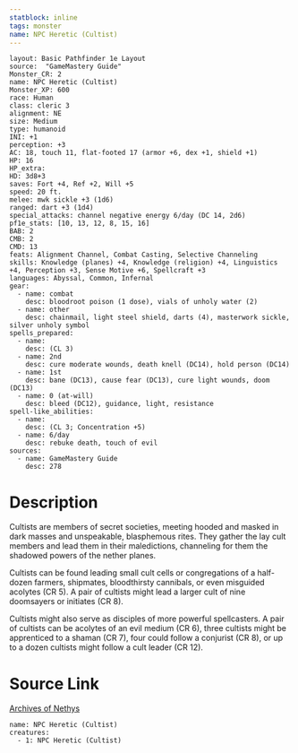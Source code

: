 ```yaml
---
statblock: inline
tags: monster
name: NPC Heretic (Cultist)
---
```

```statblock
layout: Basic Pathfinder 1e Layout
source:  "GameMastery Guide"
Monster_CR: 2
name: NPC Heretic (Cultist)
Monster_XP: 600
race: Human
class: cleric 3
alignment: NE
size: Medium
type: humanoid
INI: +1
perception: +3
AC: 18, touch 11, flat-footed 17 (armor +6, dex +1, shield +1)
HP: 16
HP_extra: 
HD: 3d8+3
saves: Fort +4, Ref +2, Will +5
speed: 20 ft.
melee: mwk sickle +3 (1d6)
ranged: dart +3 (1d4)
special_attacks: channel negative energy 6/day (DC 14, 2d6)
pf1e_stats: [10, 13, 12, 8, 15, 16]
BAB: 2
CMB: 2
CMD: 13
feats: Alignment Channel, Combat Casting, Selective Channeling
skills: Knowledge (planes) +4, Knowledge (religion) +4, Linguistics +4, Perception +3, Sense Motive +6, Spellcraft +3
languages: Abyssal, Common, Infernal
gear:
  - name: combat
    desc: bloodroot poison (1 dose), vials of unholy water (2)
  - name: other
    desc: chainmail, light steel shield, darts (4), masterwork sickle, silver unholy symbol
spells_prepared:
  - name:
    desc: (CL 3)
  - name: 2nd
    desc: cure moderate wounds, death knell (DC14), hold person (DC14)
  - name: 1st
    desc: bane (DC13), cause fear (DC13), cure light wounds, doom (DC13)
  - name: 0 (at-will)
    desc: bleed (DC12), guidance, light, resistance
spell-like_abilities:
  - name:
    desc: (CL 3; Concentration +5)
  - name: 6/day
    desc: rebuke death, touch of evil
sources:
  - name: GameMastery Guide
    desc: 278
```
# Description
Cultists are members of secret societies, meeting hooded and masked in dark masses and unspeakable, blasphemous rites. They gather the lay cult members and lead them in their maledictions, channeling for them the shadowed powers of the nether planes.

Cultists can be found leading small cult cells or congregations of a half-dozen farmers, shipmates, bloodthirsty cannibals, or even misguided acolytes (CR 5). A pair of cultists might lead a larger cult of nine doomsayers or initiates (CR 8).

Cultists might also serve as disciples of more powerful spellcasters. A pair of cultists can be acolytes of an evil medium (CR 6), three cultists might be apprenticed to a shaman (CR 7), four could follow a conjurist (CR 8), or up to a dozen cultists might follow a cult leader (CR 12).
# Source Link
[Archives of Nethys](https://aonprd.com/NPCDisplay.aspx?ItemName=Heretic%20(Cultist))
```encounter-table
name: NPC Heretic (Cultist)
creatures:
  - 1: NPC Heretic (Cultist)
```

